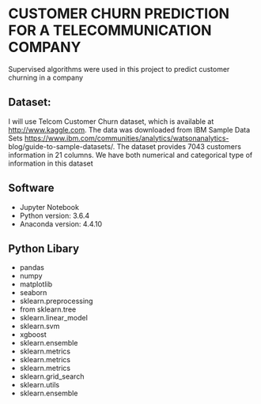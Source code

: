 
# CUSTOMER CHURN PREDICTION FOR A TELECOMMUNICATION COMPANY

Supervised algorithms were used in this project to predict customer churning in a company

## Dataset:
I will use Telcom Customer Churn dataset, which is available at
http://www.kaggle.com. The data was downloaded from IBM Sample
Data Sets https://www.ibm.com/communities/analytics/watsonanalytics-
blog/guide-to-sample-datasets/. The dataset provides 7043
customers information in 21 columns. We have both numerical and
categorical type of information in this dataset

## Software
- Jupyter Notebook
- Python version: 3.6.4
- Anaconda version: 4.4.10

## Python Libary
- pandas 
- numpy 
- matplotlib
- seaborn 
- sklearn.preprocessing
- from sklearn.tree 
- sklearn.linear_model 
- sklearn.svm 
- xgboost 
- sklearn.ensemble 
- sklearn.metrics 
- sklearn.metrics 
- sklearn.metrics 
- sklearn.grid_search
- sklearn.utils
- sklearn.ensemble



